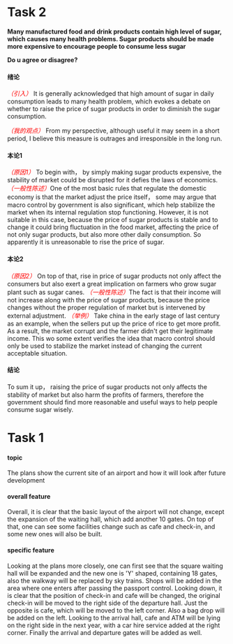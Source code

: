 # Task 2

**Many manufactured food and drink products contain high level of sugar, which causes many health problems. Sugar products should be made more expensive to encourage people to consume less sugar**

**Do u agree or disagree?**


#### 绪论

<em><font color=red>（引入）</font></em> It is generally acknowledged that high amount of sugar in daily consumption leads to many health problem,  which evokes a debate on whether to raise the price of sugar products in order to diminish the sugar consumption.

<em><font color=red>（我的观点）</font></em> From my perspective, although useful it may seem in a short period, I believe this measure is outrages and irresponsible in the long run.


#### 本论1

<em><font color=red>（原因1）</font></em> To begin with， by simply making sugar products expensive, the stability of market could be disrupted for it defies the laws of economics.
<em><font color=red>（一般性陈述）</font></em>One of the most basic rules that regulate the domestic economy is that the market adjust the price itself， some may argue that macro control by government is also significant, which help stabilize the market when its internal regulation stop functioning. However, it is not suitable in this case, because the price of sugar products is stable and to change it could bring fluctuation in the food market, affecting the price of not only sugar products, but also more other  daily consumption. So apparently it is unreasonable to rise the price of sugar. 



#### 本论2

<em><font color=red>（原因2）</font></em> On top of that,  rise in price of sugar products not only affect the consumers but also exert a great implication on farmers who grow sugar plant such as sugar canes. <em><font color=red>（一般性陈述）</font></em>The fact is that their income will not increase along with the price of sugar products, because the price changes without the proper regulation of market but is intervened by external adjustment.  <em><font color=red>（举例）</font></em> Take china in the early stage of last century as an example, when the sellers put up the price of rice to get more profit. As a result, the market corrupt and the farmer didn't get their legitimate income. This wo some extent verifies the idea that macro control should only be used to stabilize the market instead of changing the current acceptable situation.


#### 结论

To sum it up， raising the price of sugar products not only affects the stability of market but also harm the profits of farmers, therefore the government should find more reasonable and useful ways to help people consume sugar wisely.



# Task 1


#### topic 


The plans show the current site of an airport and how it will look after future development

#### overall feature

Overall, it is clear that the basic layout of the airport will not change, except the expansion of the waiting hall, which add another 10 gates. On top of that, one can see some facilities change such as cafe and check-in, and some new ones will also be built.

#### specific feature

Looking at the plans more closely, one can first see that the square waiting hall will be expanded and the new one is 'Y' shaped, containing 18 gates, also the walkway will be replaced by sky trains. Shops will be added in the area where one enters after passing the passport control. Looking down, it is clear that the position of check-in and cafe will be changed, the original check-in will be moved to the right side of the departure hall. Just the opposite is cafe, which will be moved to the left corner. Also  a bag drop will be added on the left.  Looking to the arrival hall, cafe and ATM will be lying on the right side in the next year, with a car hire service added at the right corner. Finally the arrival and departure gates will be added as well.
